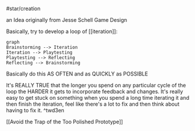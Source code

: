 #star/creation

an Idea originally from Jesse Schell Game Design


Basically, try to develop a loop of [[iteration]]:
```mermaid
graph
Brainstorming --> Iteration
Iteration --> Playtesting
Playtesting --> Reflecting
Reflecting --> Brainstorming
```

Basically do this AS OFTEN and as QUICKLY as POSSIBLE


It's REALLY TRUE that the longer you spend on any particular cycle of the loop the HARDER it gets to incorporate feedback and changes. It's really easy to get stuck on something when you spend a long time iterating it and then finish the iteration, feel like there's a lot to fix and then think about having to fix it.  ^twd3en

[[Avoid the Trap of the Too Polished Prototype]]